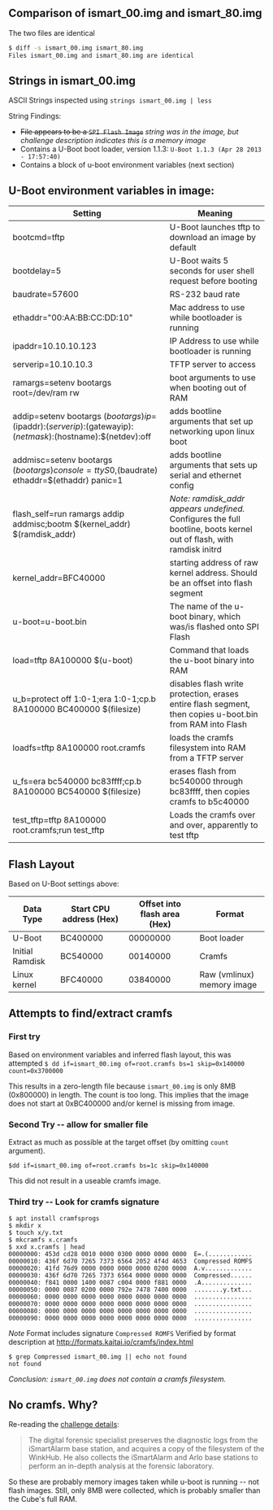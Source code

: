 ## Comparison of ismart_00.img and ismart_80.img

The two files are identical
```bash
$ diff -s ismart_00.img ismart_80.img 
Files ismart_00.img and ismart_80.img are identical
```

## Strings in ismart_00.img

ASCII Strings inspected using `strings ismart_00.img | less`

String Findings:
   * ~~File appears to be a `SPI Flash Image`~~ _string was in the image, but challenge description indicates this is a memory image_
   * Contains a U-Boot boot loader, version 1.1.3: `U-Boot 1.1.3 (Apr 28 2013 - 17:57:40)`
   * Contains a block of u-boot environment variables (next section)

## U-Boot environment variables in image:

|Setting | Meaning |
|--------|---------|
|bootcmd=tftp | U-Boot launches tftp to download an image by default |
|bootdelay=5 | U-Boot waits 5 seconds for user shell request before booting |
|baudrate=57600 | RS-232 baud rate |
|ethaddr="00:AA:BB:CC:DD:10"  | Mac address to use while bootloader is running |
|ipaddr=10.10.10.123 | IP Address to use while bootloader is running |
|serverip=10.10.10.3 | TFTP server to access |
|ramargs=setenv bootargs root=/dev/ram rw    | boot arguments to use when booting out of RAM |
|addip=setenv bootargs $(bootargs) ip=$(ipaddr):$(serverip):$(gatewayip):$(netmask):$(hostname):$(netdev):off | adds bootline arguments that set up networking upon linux boot |
|addmisc=setenv bootargs $(bootargs) console=ttyS0,$(baudrate) ethaddr=$(ethaddr) panic=1 | adds bootline arguments that sets up serial and ethernet config |
|flash_self=run ramargs addip addmisc;bootm $(kernel_addr) $(ramdisk_addr) | _Note: ramdisk_addr appears undefined._  Configures the full bootline, boots kernel out of flash, with ramdisk initrd |
|kernel_addr=BFC40000 | starting address of raw kernel address. Should be an offset into flash segment |
|u-boot=u-boot.bin |  The name of the u-boot binary, which was/is flashed onto SPI Flash |
|load=tftp 8A100000 $(u-boot) | Command that loads the u-boot binary into RAM |
|u_b=protect off 1:0-1;era 1:0-1;cp.b 8A100000 BC400000 $(filesize) | disables flash write protection, erases entire flash segment, then copies u-boot.bin from RAM into Flash |
|loadfs=tftp 8A100000 root.cramfs | loads the cramfs filesystem into RAM from a TFTP server |
|u_fs=era bc540000 bc83ffff;cp.b 8A100000 BC540000 $(filesize) | erases flash from bc540000 through bc83ffff, then copies cramfs to b5c40000 |
|test_tftp=tftp 8A100000 root.cramfs;run test_tftp | Loads the cramfs over and over, apparently to test tftp |

## Flash Layout

Based on U-Boot settings above:

| Data Type       | Start CPU address (Hex) | Offset into flash area (Hex) | Format |
|-----------------|-------------------------|------------------------|--------|
| U-Boot          | BC400000                | 00000000               | Boot loader                | 
| Initial Ramdisk | BC540000                | 00140000               | Cramfs |
| Linux kernel    | BFC40000                | 03840000               | Raw (vmlinux) memory image |

## Attempts to find/extract cramfs
### First try
Based on environment variables and inferred flash layout, this was attempted
`$ dd if=ismart_00.img of=root.cramfs bs=1 skip=0x140000 count=0x3700000`

This results in a zero-length file because `ismart_00.img` is only 8MB (0x800000) in length.
The count is too long.  This implies that the image does not start at 0xBC400000 and/or kernel is missing from image.

### Second Try -- allow for smaller file

Extract as much as possible at the target offset (by omitting `count` argument).
```
$dd if=ismart_00.img of=root.cramfs bs=1c skip=0x140000
```
This did not result in a useable cramfs image.

### Third try -- Look for cramfs signature

```
$ apt install cramfsprogs
$ mkdir x
$ touch x/y.txt
$ mkcramfs x.cramfs
$ xxd x.cramfs | head
00000000: 453d cd28 0010 0000 0300 0000 0000 0000  E=.(............
00000010: 436f 6d70 7265 7373 6564 2052 4f4d 4653  Compressed ROMFS
00000020: 41fd 76d9 0000 0000 0000 0000 0200 0000  A.v.............
00000030: 436f 6d70 7265 7373 6564 0000 0000 0000  Compressed......
00000040: f841 0000 1400 0087 c004 0000 f881 0000  .A..............
00000050: 0000 0087 0200 0000 792e 7478 7400 0000  ........y.txt...
00000060: 0000 0000 0000 0000 0000 0000 0000 0000  ................
00000070: 0000 0000 0000 0000 0000 0000 0000 0000  ................
00000080: 0000 0000 0000 0000 0000 0000 0000 0000  ................
00000090: 0000 0000 0000 0000 0000 0000 0000 0000  ................
```
*Note* Format includes signature `Compressed ROMFS`
Verified by format description at http://formats.kaitai.io/cramfs/index.html

```
$ grep Compressed ismart_00.img || echo not found
not found
```

*Conclusion: `ismart_00.img` does not contain a cramfs filesystem.*

## No cramfs.  Why?

Re-reading the [challenge details](https://github.com/dfrws/dfrws2018-challenge/blob/master/challenge-details):

> The digital forensic specialist preserves the diagnostic logs from the iSmartAlarm base station, and acquires a copy of the filesystem of the WinkHub. He also collects the iSmartAlarm and Arlo base stations to perform an in-depth analysis at the forensic laboratory.

So these are probably memory images taken while u-boot is running -- not flash images.  Still, only 8MB were collected, which is probably smaller than the Cube's full RAM.